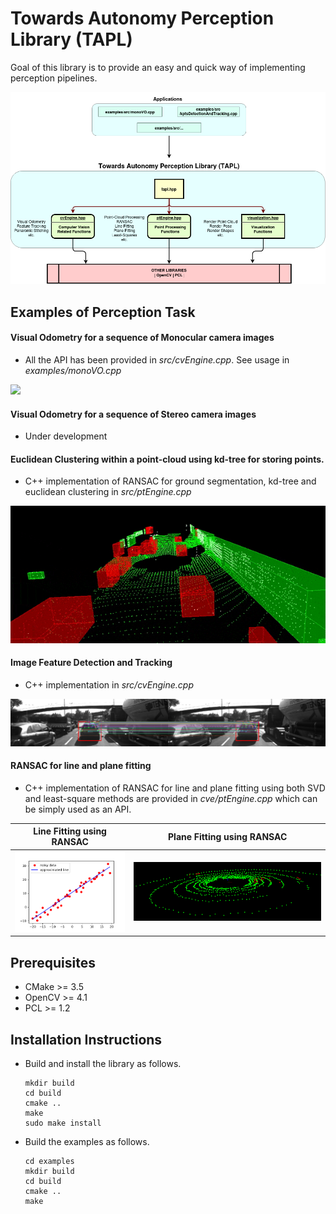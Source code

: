 # Towards Autonomy Perception Library (TAPL)

Goal of this library is to provide an easy and quick way of implementing perception pipelines. 

![](media/tapl_architecture.png)

## Examples of Perception Task  

#### Visual Odometry for a sequence of Monocular camera images  

 - All the API has been provided in *src/cvEngine.cpp*. See usage in *examples/monoVO.cpp* 

![](media/mono_vo.gif)

#### Visual Odometry for a sequence of Stereo camera images  

 - Under development  

#### Euclidean Clustering within a point-cloud using kd-tree for storing points.  

 - C++ implementation of RANSAC for ground segmentation, kd-tree and euclidean clustering in *src/ptEngine.cpp*  

![](media/lidar_objects_front_side.gif)

#### Image Feature Detection and Tracking  

 - C++ implementation in *src/cvEngine.cpp*  

![](media/matching_points.png)

#### RANSAC for line and plane fitting  

 - C++ implementation of RANSAC for line and plane fitting using both SVD and least-square methods are provided in *cve/ptEngine.cpp* which can be simply used as an API.  

<!-- <p float="left">
  <img src="media/line_fitting.png" width="200" height="200" />
  <img src="media/plane_fitting.png" width="400" height="200"/> 
</p> -->

Line Fitting using RANSAC     |  Plane Fitting using RANSAC
:----------------------------:|:-------------------------:
![ ](media/line_fitting.png)  |  ![ ](media/plane_fitting.png)
  
## Prerequisites  

 - CMake >= 3.5
 - OpenCV >= 4.1
 - PCL >= 1.2

 ## Installation Instructions  

 - Build and install the library as follows.  
 
   ```
   mkdir build  
   cd build
   cmake ..
   make
   sudo make install
   ```

 - Build the examples as follows.  

   ```
   cd examples
   mkdir build
   cd build
   cmake ..
   make
   ```